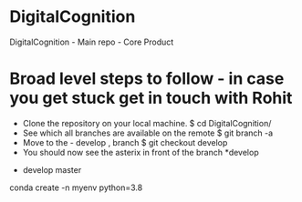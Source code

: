 # DigitalCognition
DigitalCognition - Main repo - Core Product 

# Broad level steps to follow - in case you get stuck get in touch with Rohit 
- Clone the repository on your local machine. 
$ cd DigitalCognition/
- See which all branches are available on the remote
$ git branch -a
- Move to the - develop , branch
$ git checkout develop
- You should now see the asterix in front of the branch *develop 
* develop
  master


conda create -n myenv python=3.8
